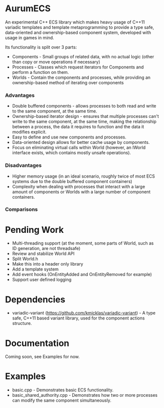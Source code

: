 # AurumECS
An experimental C++ ECS library which makes heavy usage of C++11 variadic templates and template metaprogramming to provide a type safe, data-oriented and ownership-based component system, developed with usage in games in mind.

Its functionality is split over 3 parts:
* Components - Small groups of related data, with no actual logic (other than copy or move operations if necessary)
* Processes - Classes which request iterators for Components and perform a function on them.
* Worlds - Contain the components and processes, while providing an ownership-based method of iterating over components

### Advantages
* Double buffered components - allows processes to both read and write to the same component, at the same time.
* Ownership-based iterator design - ensures that multiple processes can't write to the same component, at the same time, making the relationship between a process, the data it requires to function and the data it modifies explicit.
* Easy to define and use new components and processes.
* Data-oriented design allows for better cache usage by components.
* Focus on eliminating virtual calls within World (however, an IWorld interface exists, which contains mostly unsafe operations).

### Disadvantages
* Higher memory usage (in an ideal scenario, roughly twice of most ECS systems due to the double buffered component containers)
* Complexity when dealing with processes that interact with a large amount of components or Worlds with a large number of component containers.

### Comparisons

# Pending Work
* Multi-threading support (at the moment, some parts of World, such as ID generation, are not threadsafe)
* Review and stabilize World API
* Split World.h
* Make this into a header only library
* Add a template system
* Add event hooks (OnEntityAdded and OnEntityRemoved for example)
* Support user defined logging

# Dependencies
* variadic-variant (https://github.com/kmicklas/variadic-variant) - A type safe, C++11 based variant library, used for the component actions structure.

# Documentation
Coming soon, see Examples for now.

# Examples
* basic.cpp - Demonstrates basic ECS functionality.
* basic_shared_authority.cpp - Demonstrates how two or more processes can modify the same component simultaneously.